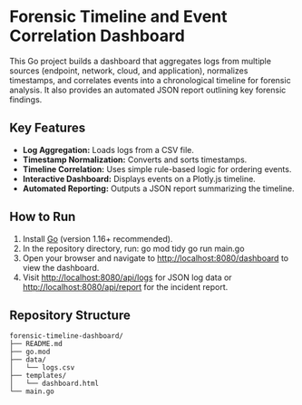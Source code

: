 # Forensic Timeline and Event Correlation Dashboard

This Go project builds a dashboard that aggregates logs from multiple sources (endpoint, network, cloud, and application), normalizes timestamps, and correlates events into a chronological timeline for forensic analysis. It also provides an automated JSON report outlining key forensic findings.

## Key Features
- **Log Aggregation:** Loads logs from a CSV file.
- **Timestamp Normalization:** Converts and sorts timestamps.
- **Timeline Correlation:** Uses simple rule-based logic for ordering events.
- **Interactive Dashboard:** Displays events on a Plotly.js timeline.
- **Automated Reporting:** Outputs a JSON report summarizing the timeline.

## How to Run
1. Install [Go](https://golang.org/dl/) (version 1.16+ recommended).
2. In the repository directory, run: go mod tidy go run main.go
3. Open your browser and navigate to [http://localhost:8080/dashboard](http://localhost:8080/dashboard) to view the dashboard.
4. Visit [http://localhost:8080/api/logs](http://localhost:8080/api/logs) for JSON log data or [http://localhost:8080/api/report](http://localhost:8080/api/report) for the incident report.

## Repository Structure
```
forensic-timeline-dashboard/
├── README.md
├── go.mod
├── data/
│   └── logs.csv
├── templates/
│   └── dashboard.html
└── main.go
```
